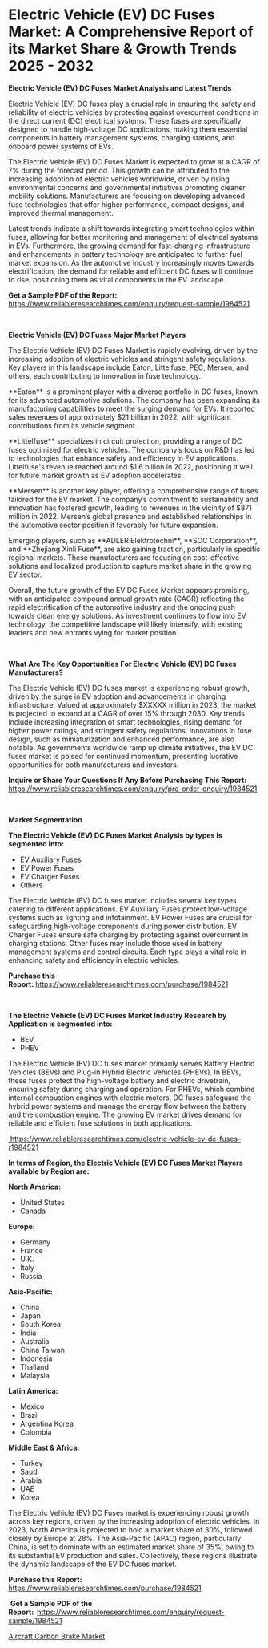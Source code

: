 <p><h1>Electric Vehicle (EV) DC Fuses Market: A Comprehensive Report of its Market Share & Growth Trends 2025 - 2032</h1></p><p><strong>Electric Vehicle (EV) DC Fuses Market Analysis and Latest Trends</strong></p>
<p><p>Electric Vehicle (EV) DC fuses play a crucial role in ensuring the safety and reliability of electric vehicles by protecting against overcurrent conditions in the direct current (DC) electrical systems. These fuses are specifically designed to handle high-voltage DC applications, making them essential components in battery management systems, charging stations, and onboard power systems of EVs.</p><p>The Electric Vehicle (EV) DC Fuses Market is expected to grow at a CAGR of 7% during the forecast period. This growth can be attributed to the increasing adoption of electric vehicles worldwide, driven by rising environmental concerns and governmental initiatives promoting cleaner mobility solutions. Manufacturers are focusing on developing advanced fuse technologies that offer higher performance, compact designs, and improved thermal management.</p><p>Latest trends indicate a shift towards integrating smart technologies within fuses, allowing for better monitoring and management of electrical systems in EVs. Furthermore, the growing demand for fast-charging infrastructure and enhancements in battery technology are anticipated to further fuel market expansion. As the automotive industry increasingly moves towards electrification, the demand for reliable and efficient DC fuses will continue to rise, positioning them as vital components in the EV landscape.</p></p>
<p><strong>Get a Sample PDF of the Report:&nbsp;</strong> <a href="https://www.reliableresearchtimes.com/enquiry/request-sample/1984521?utm_campaign=2326&utm_medium=2&utm_source=Github&utm_content=ia&utm_term=31032025&utm_id=electric-vehicle-ev-dc-fuses">https://www.reliableresearchtimes.com/enquiry/request-sample/1984521</a></p>
<p>&nbsp;</p>
<p><strong>Electric Vehicle (EV) DC Fuses Major Market Players</strong></p>
<p><p>The Electric Vehicle (EV) DC Fuses Market is rapidly evolving, driven by the increasing adoption of electric vehicles and stringent safety regulations. Key players in this landscape include Eaton, Littelfuse, PEC, Mersen, and others, each contributing to innovation in fuse technology.</p><p>**Eaton** is a prominent player with a diverse portfolio in DC fuses, known for its advanced automotive solutions. The company has been expanding its manufacturing capabilities to meet the surging demand for EVs. It reported sales revenues of approximately $21 billion in 2022, with significant contributions from its vehicle segment.</p><p>**Littelfuse** specializes in circuit protection, providing a range of DC fuses optimized for electric vehicles. The company’s focus on R&D has led to technologies that enhance safety and efficiency in EV applications. Littelfuse's revenue reached around $1.6 billion in 2022, positioning it well for future market growth as EV adoption accelerates.</p><p>**Mersen** is another key player, offering a comprehensive range of fuses tailored for the EV market. The company’s commitment to sustainability and innovation has fostered growth, leading to revenues in the vicinity of $871 million in 2022. Mersen’s global presence and established relationships in the automotive sector position it favorably for future expansion.</p><p>Emerging players, such as **ADLER Elektrotechni**, **SOC Corporation**, and **Zhejiang Xinli Fuse**, are also gaining traction, particularly in specific regional markets. These manufacturers are focusing on cost-effective solutions and localized production to capture market share in the growing EV sector.</p><p>Overall, the future growth of the EV DC Fuses Market appears promising, with an anticipated compound annual growth rate (CAGR) reflecting the rapid electrification of the automotive industry and the ongoing push towards clean energy solutions. As investment continues to flow into EV technology, the competitive landscape will likely intensify, with existing leaders and new entrants vying for market position.</p></p>
<p>&nbsp;</p>
<p><strong>What Are The Key Opportunities For Electric Vehicle (EV) DC Fuses Manufacturers?</strong></p>
<p><p>The Electric Vehicle (EV) DC fuses market is experiencing robust growth, driven by the surge in EV adoption and advancements in charging infrastructure. Valued at approximately $XXXXX million in 2023, the market is projected to expand at a CAGR of over 15% through 2030. Key trends include increasing integration of smart technologies, rising demand for higher power ratings, and stringent safety regulations. Innovations in fuse design, such as miniaturization and enhanced performance, are also notable. As governments worldwide ramp up climate initiatives, the EV DC fuses market is poised for continued momentum, presenting lucrative opportunities for both manufacturers and investors.</p></p>
<p><strong>Inquire or Share Your Questions If Any Before Purchasing This Report:</strong> <a href="https://www.reliableresearchtimes.com/enquiry/pre-order-enquiry/1984521?utm_campaign=2326&utm_medium=2&utm_source=Github&utm_content=ia&utm_term=31032025&utm_id=electric-vehicle-ev-dc-fuses">https://www.reliableresearchtimes.com/enquiry/pre-order-enquiry/1984521</a></p>
<p>&nbsp;</p>
<p><strong>Market Segmentation</strong></p>
<p><strong>The Electric Vehicle (EV) DC Fuses Market Analysis by types is segmented into:</strong></p>
<p><ul><li>EV Auxiliary Fuses</li><li>EV Power Fuses</li><li>EV Charger Fuses</li><li>Others</li></ul></p>
<p><p>The Electric Vehicle (EV) DC fuses market includes several key types catering to different applications. EV Auxiliary Fuses protect low-voltage systems such as lighting and infotainment. EV Power Fuses are crucial for safeguarding high-voltage components during power distribution. EV Charger Fuses ensure safe charging by protecting against overcurrent in charging stations. Other fuses may include those used in battery management systems and control circuits. Each type plays a vital role in enhancing safety and efficiency in electric vehicles.</p></p>
<p><strong>Purchase this Report:&nbsp;</strong><a href="https://www.reliableresearchtimes.com/purchase/1984521?utm_campaign=2326&utm_medium=2&utm_source=Github&utm_content=ia&utm_term=31032025&utm_id=electric-vehicle-ev-dc-fuses">https://www.reliableresearchtimes.com/purchase/1984521</a></p>
<p>&nbsp;</p>
<p><strong>The Electric Vehicle (EV) DC Fuses Market Industry Research by Application is segmented into:</strong></p>
<p><ul><li>BEV</li><li>PHEV</li></ul></p>
<p><p>The Electric Vehicle (EV) DC fuses market primarily serves Battery Electric Vehicles (BEVs) and Plug-in Hybrid Electric Vehicles (PHEVs). In BEVs, these fuses protect the high-voltage battery and electric drivetrain, ensuring safety during charging and operation. For PHEVs, which combine internal combustion engines with electric motors, DC fuses safeguard the hybrid power systems and manage the energy flow between the battery and the combustion engine. The growing EV market drives demand for reliable and efficient fuse solutions in both applications.</p></p>
<p><a href="https://www.reliableresearchtimes.com/electric-vehicle-ev-dc-fuses-r1984521?utm_campaign=2326&utm_medium=2&utm_source=Github&utm_content=ia&utm_term=31032025&utm_id=electric-vehicle-ev-dc-fuses">&nbsp;https://www.reliableresearchtimes.com/electric-vehicle-ev-dc-fuses-r1984521</a></p>
<p><strong>In terms of Region, the Electric Vehicle (EV) DC Fuses Market Players available by Region are:</strong></p>
<p>
    <p> <strong> North America: </strong>
        <ul>
            <li>United States</li>
            <li>Canada</li>
        </ul>
        </p> 
    <p> <strong> Europe: </strong>
        <ul>
            <li>Germany</li>
            <li>France</li>
            <li>U.K.</li>
            <li>Italy</li>
            <li>Russia</li>
        </ul>
        </p> 
    <p> <strong> Asia-Pacific: </strong>
        <ul>
            <li>China</li>
            <li>Japan</li>
            <li>South Korea</li>
            <li>India</li>
            <li>Australia</li>
            <li>China Taiwan</li>
            <li>Indonesia</li>
            <li>Thailand</li>
            <li>Malaysia</li>
        </ul>
        </p> 
    <p> <strong> Latin America: </strong>
        <ul>
            <li>Mexico</li>
            <li>Brazil</li>
            <li>Argentina Korea</li>
            <li>Colombia</li>
        </ul>
        </p> 
    <p> <strong> Middle East & Africa: </strong>
        <ul>
            <li>Turkey</li>
            <li>Saudi</li>
            <li>Arabia</li>
            <li>UAE</li>
            <li>Korea</li>
        </ul>
    </p>
    </p>
<p><p>The Electric Vehicle (EV) DC Fuses market is experiencing robust growth across key regions, driven by the increasing adoption of electric vehicles. In 2023, North America is projected to hold a market share of 30%, followed closely by Europe at 28%. The Asia-Pacific (APAC) region, particularly China, is set to dominate with an estimated market share of 35%, owing to its substantial EV production and sales. Collectively, these regions illustrate the dynamic landscape of the EV DC fuses market.</p></p>
<p><strong>Purchase this Report: </strong><a href="https://www.reliableresearchtimes.com/purchase/1984521?utm_campaign=2326&utm_medium=2&utm_source=Github&utm_content=ia&utm_term=31032025&utm_id=electric-vehicle-ev-dc-fuses">https://www.reliableresearchtimes.com/purchase/1984521</a></p>
<p>&nbsp;<strong>Get a Sample PDF of the Report:&nbsp;&nbsp;</strong><a href="https://www.reliableresearchtimes.com/enquiry/request-sample/1984521?utm_campaign=2326&utm_medium=2&utm_source=Github&utm_content=ia&utm_term=31032025&utm_id=electric-vehicle-ev-dc-fuses">https://www.reliableresearchtimes.com/enquiry/request-sample/1984521</a></p>
<p><strong></strong></p>
<p><p><a href="https://github.com/FlorianWolf90/Market-Research-Report-List-2/blob/main/aircraft-carbon-brake-market.md?utm_campaign=2326&utm_medium=2&utm_source=Github&utm_content=ia&utm_term=31032025&utm_id=electric-vehicle-ev-dc-fuses">Aircraft Carbon Brake Market</a></p></p>